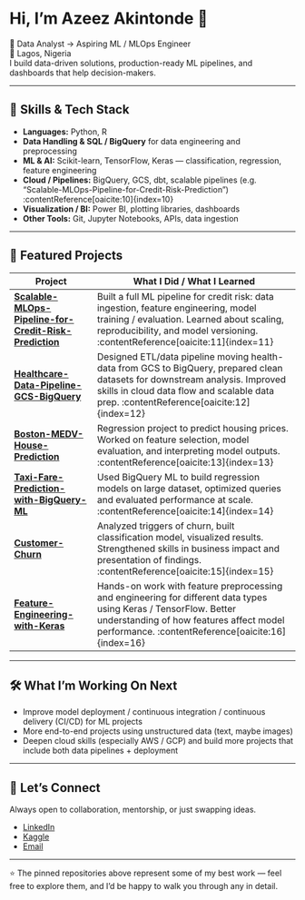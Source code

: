 # Hi, I’m Azeez Akintonde 👋  

🚀 Data Analyst → Aspiring ML / MLOps Engineer  
📍 Lagos, Nigeria  
I build data-driven solutions, production-ready ML pipelines, and dashboards that help decision-makers.  

---

## 🔹 Skills & Tech Stack  
- **Languages:** Python, R  
- **Data Handling & SQL / BigQuery** for data engineering and preprocessing  
- **ML & AI:** Scikit-learn, TensorFlow, Keras — classification, regression, feature engineering  
- **Cloud / Pipelines:** BigQuery, GCS, dbt, scalable pipelines (e.g. “Scalable-MLOps-Pipeline-for-Credit-Risk-Prediction”) :contentReference[oaicite:10]{index=10}  
- **Visualization / BI:** Power BI, plotting libraries, dashboards  
- **Other Tools:** Git, Jupyter Notebooks, APIs, data ingestion  

---

## 📂 Featured Projects

| Project | What I Did / What I Learned |
|---|---|
| **[Scalable-MLOps-Pipeline-for-Credit-Risk-Prediction](https://github.com/clusterloggs/Scalable-MLOps-Pipeline-for-Credit-Risk-Prediction)** | Built a full ML pipeline for credit risk: data ingestion, feature engineering, model training / evaluation. Learned about scaling, reproducibility, and model versioning. :contentReference[oaicite:11]{index=11} |
| **[Healthcare-Data-Pipeline-GCS-BigQuery](https://github.com/clusterloggs/Healthcare-Data-Pipeline-GCS-BigQuery)** | Designed ETL/data pipeline moving health-data from GCS to BigQuery, prepared clean datasets for downstream analysis. Improved skills in cloud data flow and scalable data prep. :contentReference[oaicite:12]{index=12} |
| **[Boston-MEDV-House-Prediction](https://github.com/clusterloggs/Boston-MEDV-House-Prediction)** | Regression project to predict housing prices. Worked on feature selection, model evaluation, and interpreting model outputs. :contentReference[oaicite:13]{index=13} |
| **[Taxi-Fare-Prediction-with-BigQuery-ML](https://github.com/clusterloggs/Taxi-Fare-Prediction-with-BigQuery-ML)** | Used BigQuery ML to build regression models on large dataset, optimized queries and evaluated performance at scale. :contentReference[oaicite:14]{index=14} |
| **[Customer-Churn](https://github.github.com/clusterloggs/Customer-Churn)** | Analyzed triggers of churn, built classification model, visualized results. Strengthened skills in business impact and presentation of findings. :contentReference[oaicite:15]{index=15} |
| **[Feature-Engineering-with-Keras](https://github.com/clusterloggs/feature-engineering-with-keras)** | Hands-on work with feature preprocessing and engineering for different data types using Keras / TensorFlow. Better understanding of how features affect model performance. :contentReference[oaicite:16]{index=16} |

---

## 🛠 What I’m Working On Next

- Improve model deployment / continuous integration / continuous delivery (CI/CD) for ML projects  
- More end-to-end projects using unstructured data (text, maybe images)  
- Deepen cloud skills (especially AWS / GCP) and build more projects that include both data pipelines + deployment  

---

## 🤝 Let’s Connect  

Always open to collaboration, mentorship, or just swapping ideas.

- [LinkedIn](https://www.linkedin.com/in/azeezakintonde)  
- [Kaggle](https://www.kaggle.com/azeezakintonde)  
- [Email](mailto:youremail@example.com)  

---

⭐️ The pinned repositories above represent some of my best work — feel free to explore them, and I’d be happy to walk you through any in detail.
